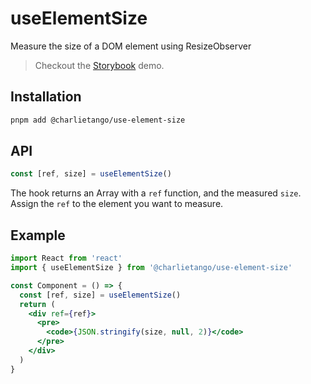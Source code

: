 # useElementSize

Measure the size of a DOM element using ResizeObserver

> Checkout the [Storybook](https://ct-hooks.now.sh/?path=/story/useelementsize--readme) demo.

## Installation

```sh
pnpm add @charlietango/use-element-size
```

## API

```js
const [ref, size] = useElementSize()
```

The hook returns an Array with a `ref` function, and the measured `size`.
Assign the `ref` to the element you want to measure.

## Example

```jsx
import React from 'react'
import { useElementSize } from '@charlietango/use-element-size'

const Component = () => {
  const [ref, size] = useElementSize()
  return (
    <div ref={ref}>
      <pre>
        <code>{JSON.stringify(size, null, 2)}</code>
      </pre>
    </div>
  )
}
```
